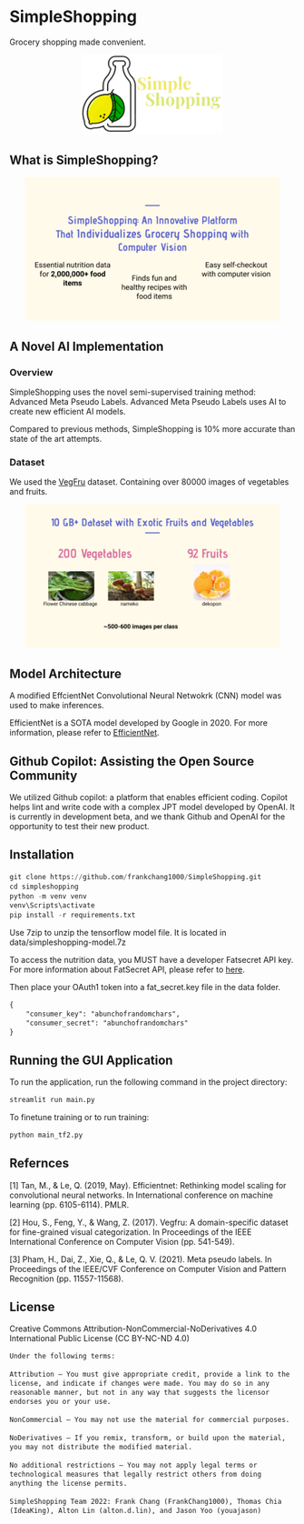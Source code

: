 # SimpleShopping

Grocery shopping made convenient.

<p align="center">
  <img src="https://github.com/frankchang1000/SimpleShopping/blob/main/data/logo.png", width="250"/>
</p>

## What is SimpleShopping?

<p align="center">
  <img src="https://github.com/frankchang1000/SimpleShopping/blob/main/data/SimpleShopping-functions.png", width=450/>
</p>

## A Novel AI Implementation

### Overview

SimpleShopping uses the novel semi-supervised training method: Advanced Meta Pseudo Labels. Advanced Meta Pseudo Labels uses AI to create new efficient AI models.

Compared to previous methods, SimpleShopping is 10% more accurate than state of the art attempts.

### Dataset

We used the [VegFru](https://openaccess.thecvf.com/content_ICCV_2017/papers/Hou_VegFru_A_Domain-Specific_ICCV_2017_paper.pdf) dataset. Containing over 80000 images of vegetables and fruits.

<p align="center">
  <img src="https://github.com/frankchang1000/SimpleShopping/blob/main/data/SimpleShopping-dataset.png", width="450"/>
</p>

## Model Architecture

A modified EffcientNet Convolutional Neural Netwokrk (CNN) model was used to make inferences.

EfficientNet is a SOTA model developed by Google in 2020. For more information, please refer to [EfficientNet](https://arxiv.org/abs/1905.11946).

## Github Copilot: Assisting the Open Source Community

We utilized Github copilot: a platform that enables efficient coding. Copilot helps lint and write code with a complex JPT model developed by OpenAI. It is currently in development beta, and we thank Github and OpenAI for the opportunity to test their new product.

## Installation

```python
git clone https://github.com/frankchang1000/SimpleShopping.git
cd simpleshopping
python -m venv venv
venv\Scripts\activate
pip install -r requirements.txt
```

Use 7zip to unzip the tensorflow model file. It is located in data/simpleshopping-model.7z

To access the nutrition data, you MUST have a developer Fatsecret API key. For more information about FatSecret API, please refer to [here](https://platform.fatsecret.com/api/Default.aspx).

Then place your OAuth1 token into a fat_secret.key file in the data folder.

```
{
    "consumer_key": "abunchofrandomchars",
    "consumer_secret": "abunchofrandomchars"
}
```

## Running the GUI Application

To run the application, run the following command in the project directory:

```python
streamlit run main.py
```

To finetune training or to run training:

```python
python main_tf2.py 
```

## Refernces

[1] Tan, M., & Le, Q. (2019, May). Efficientnet: Rethinking model scaling for convolutional neural networks. In International conference on machine learning (pp. 6105-6114). PMLR.

[2] Hou, S., Feng, Y., & Wang, Z. (2017). Vegfru: A domain-specific dataset for fine-grained visual categorization. In Proceedings of the IEEE International Conference on Computer Vision (pp. 541-549).

[3] Pham, H., Dai, Z., Xie, Q., & Le, Q. V. (2021). Meta pseudo labels. In Proceedings of the IEEE/CVF Conference on Computer Vision and Pattern Recognition (pp. 11557-11568).

## License

Creative Commons Attribution-NonCommercial-NoDerivatives 4.0 International Public License (CC BY-NC-ND 4.0)


    Under the following terms:

    Attribution — You must give appropriate credit, provide a link to the license, and indicate if changes were made. You may do so in any reasonable manner, but not in any way that suggests the licensor endorses you or your use.

    NonCommercial — You may not use the material for commercial purposes.

    NoDerivatives — If you remix, transform, or build upon the material, you may not distribute the modified material.

    No additional restrictions — You may not apply legal terms or technological measures that legally restrict others from doing anything the license permits.

    SimpleShopping Team 2022: Frank Chang (FrankChang1000), Thomas Chia (IdeaKing), Alton Lin (alton.d.lin), and Jason Yoo (youajason)